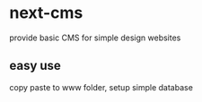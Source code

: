 # next-cms
provide basic CMS for simple design websites
## easy use 
copy paste to www folder, setup simple database
